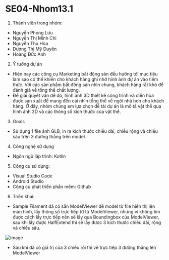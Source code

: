# SE04-Nhom13.1
1. Thành viên trong nhóm:
- Nguyễn Phong Lưu
- Nguyễn Thị Minh Chi
- Nguyễn Thu Hòa
- Dương Thị Mỹ Duyên
- Hoàng Đức Anh

2. Ý tưởng dự án
- Hiện nay các công cụ Marketing bất động sản đều hướng tới mục tiêu làm sao có thể khiến cho khách hàng ghi nhớ hình ảnh dự án vào tiềm thức. Với các sản phẩm bất động sản nhìn chung, khách hàng rất khó để đánh giá về tổng thể chất lượng. 
- Để giải quyết vấn đề đó, hình ảnh 3D thiết kế công trình và diễn họa được sản xuất để mang đến cái nhìn tổng thể về ngôi nhà hơn cho khách hàng. Ở đây, nhóm chúng em lựa chọn đề tài dự án là mô tả vật thể qua hình ảnh 3D và các thông số kích thước của vật thể.

3. Goals
- Sử dụng 1 file ảnh GLB, in ra kích thước chiều dài, chiều rộng và chiều sâu trên 3 đường thẳng trên model

4. Công nghệ sử dụng
- Ngôn ngữ lập trình: Kotlin
5. Công cụ sử dụng: 
- Visual Studio Code
- Android Studio
- Công cụ phát triển phần mềm: Github

6. Triển khai:
- Sample Filament đã có sẵn ModelViewer để model từ file hiển thị lên màn hình, lấy thông số trực tiếp từ từ ModelViewer, nhưng vì không tìm được cách lấy trực tiếp nên sẽ lấy qua Boundingbox của ModelViewer, sau khi lấy được HalfExtend thì sẽ lấy được 3 kích thước chiều dài, rộng và chiều sâu.

![image](https://user-images.githubusercontent.com/71346057/103465358-610dcb00-4d6d-11eb-9707-07731d75a38b.png)

- Sau khi đã có giá trị của 3 chiều rồi thì vẽ trực tiếp 3 đường thẳng lên ModelViewer



